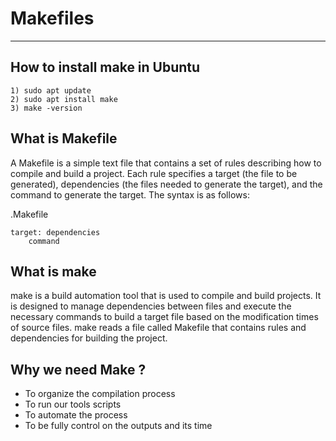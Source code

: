 # Makefiles
-----------
## How to install make in Ubuntu
```
1) sudo apt update
2) sudo apt install make
3) make -version
```
## What is Makefile
A Makefile is a simple text file that contains a set of rules describing how to compile and build a project. Each rule specifies a target (the file to be generated), dependencies (the files needed to generate the target), and the command to generate the target. The syntax is as follows:

.Makefile
```
target: dependencies
    command
```
## What is make
make is a build automation tool that is used to compile and build projects. It is designed to manage dependencies between files and execute the necessary commands to build a target file based on the modification times of source files. make reads a file called Makefile that contains rules and dependencies for building the project.
## Why we need Make ?
- To organize the compilation process
- To run our tools scripts
- To automate the process
- To be fully control on the outputs and its time
